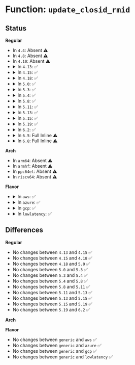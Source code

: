 # Function: <code>update_closid_rmid</code>

## Status
<b>Regular</b>
<ul>
<li>
In <code>4.4</code>: Absent ⚠️
</li>
<li>
In <code>4.8</code>: Absent ⚠️
</li>
<li>
In <code>4.10</code>: Absent ⚠️
</li>
<li>
<details>
<summary>In <code>4.13</code>: ✅</summary>

```c
void update_closid_rmid(const struct cpumask *cpu_mask, struct rdtgroup *r);
```

**Collision:** Unique Static

**Inline:** No

**Transformation:** False

**Instances:**

```
In arch/x86/kernel/cpu/intel_rdt_rdtgroup.c (ffffffff81041bb0)
Location: arch/x86/kernel/cpu/intel_rdt_rdtgroup.c:223
Inline: False
Direct callers:
  - arch/x86/kernel/cpu/intel_rdt_rdtgroup.c:rdtgroup_rmdir
  - arch/x86/kernel/cpu/intel_rdt_rdtgroup.c:rdtgroup_rmdir
  - arch/x86/kernel/cpu/intel_rdt_rdtgroup.c:rdt_kill_sb
  - arch/x86/kernel/cpu/intel_rdt_rdtgroup.c:rdtgroup_cpus_write
  - arch/x86/kernel/cpu/intel_rdt_rdtgroup.c:rdtgroup_cpus_write
  - arch/x86/kernel/cpu/intel_rdt_rdtgroup.c:rdtgroup_cpus_write
  - arch/x86/kernel/cpu/intel_rdt_rdtgroup.c:rdtgroup_cpus_write
  - arch/x86/kernel/cpu/intel_rdt_rdtgroup.c:rdtgroup_cpus_write
```
**Symbols:**

```
ffffffff81041bb0-ffffffff81041c18: update_closid_rmid (STB_LOCAL)
```
</details>
</li>
<li>
<details>
<summary>In <code>4.15</code>: ✅</summary>

```c
void update_closid_rmid(const struct cpumask *cpu_mask, struct rdtgroup *r);
```

**Collision:** Unique Static

**Inline:** No

**Transformation:** False

**Instances:**

```
In arch/x86/kernel/cpu/intel_rdt_rdtgroup.c (ffffffff81044fe0)
Location: arch/x86/kernel/cpu/intel_rdt_rdtgroup.c:249
Inline: False
Direct callers:
  - arch/x86/kernel/cpu/intel_rdt_rdtgroup.c:rdtgroup_rmdir
  - arch/x86/kernel/cpu/intel_rdt_rdtgroup.c:rdtgroup_rmdir
  - arch/x86/kernel/cpu/intel_rdt_rdtgroup.c:rdt_kill_sb
  - arch/x86/kernel/cpu/intel_rdt_rdtgroup.c:rdtgroup_cpus_write
  - arch/x86/kernel/cpu/intel_rdt_rdtgroup.c:rdtgroup_cpus_write
  - arch/x86/kernel/cpu/intel_rdt_rdtgroup.c:rdtgroup_cpus_write
  - arch/x86/kernel/cpu/intel_rdt_rdtgroup.c:rdtgroup_cpus_write
  - arch/x86/kernel/cpu/intel_rdt_rdtgroup.c:rdtgroup_cpus_write
```
**Symbols:**

```
ffffffff81044fe0-ffffffff81045048: update_closid_rmid (STB_LOCAL)
```
</details>
</li>
<li>
<details>
<summary>In <code>4.18</code>: ✅</summary>

```c
void update_closid_rmid(const struct cpumask *cpu_mask, struct rdtgroup *r);
```

**Collision:** Unique Static

**Inline:** No

**Transformation:** False

**Instances:**

```
In arch/x86/kernel/cpu/intel_rdt_rdtgroup.c (ffffffff81047450)
Location: arch/x86/kernel/cpu/intel_rdt_rdtgroup.c:250
Inline: False
Direct callers:
  - arch/x86/kernel/cpu/intel_rdt_rdtgroup.c:rdtgroup_rmdir
  - arch/x86/kernel/cpu/intel_rdt_rdtgroup.c:rdtgroup_rmdir
  - arch/x86/kernel/cpu/intel_rdt_rdtgroup.c:rdt_kill_sb
  - arch/x86/kernel/cpu/intel_rdt_rdtgroup.c:rdtgroup_cpus_write
  - arch/x86/kernel/cpu/intel_rdt_rdtgroup.c:rdtgroup_cpus_write
  - arch/x86/kernel/cpu/intel_rdt_rdtgroup.c:rdtgroup_cpus_write
  - arch/x86/kernel/cpu/intel_rdt_rdtgroup.c:rdtgroup_cpus_write
  - arch/x86/kernel/cpu/intel_rdt_rdtgroup.c:rdtgroup_cpus_write
```
**Symbols:**

```
ffffffff81047450-ffffffff810474b9: update_closid_rmid (STB_LOCAL)
```
</details>
</li>
<li>
<details>
<summary>In <code>5.0</code>: ✅</summary>

```c
void update_closid_rmid(const struct cpumask *cpu_mask, struct rdtgroup *r);
```

**Collision:** Unique Static

**Inline:** No

**Transformation:** False

**Instances:**

```
In arch/x86/kernel/cpu/resctrl/rdtgroup.c (ffffffff81056460)
Location: arch/x86/kernel/cpu/resctrl/rdtgroup.c:329
Inline: False
Direct callers:
  - arch/x86/kernel/cpu/resctrl/rdtgroup.c:rdtgroup_rmdir
  - arch/x86/kernel/cpu/resctrl/rdtgroup.c:rdtgroup_rmdir
  - arch/x86/kernel/cpu/resctrl/rdtgroup.c:rdt_kill_sb
  - arch/x86/kernel/cpu/resctrl/rdtgroup.c:rdtgroup_cpus_write
  - arch/x86/kernel/cpu/resctrl/rdtgroup.c:rdtgroup_cpus_write
  - arch/x86/kernel/cpu/resctrl/rdtgroup.c:rdtgroup_cpus_write
  - arch/x86/kernel/cpu/resctrl/rdtgroup.c:rdtgroup_cpus_write
  - arch/x86/kernel/cpu/resctrl/rdtgroup.c:rdtgroup_cpus_write
```
**Symbols:**

```
ffffffff81056460-ffffffff810564c9: update_closid_rmid (STB_LOCAL)
```
</details>
</li>
<li>
<details>
<summary>In <code>5.3</code>: ✅</summary>

```c
void update_closid_rmid(const struct cpumask *cpu_mask, struct rdtgroup *r);
```

**Collision:** Unique Static

**Inline:** No

**Transformation:** False

**Instances:**

```
In arch/x86/kernel/cpu/resctrl/rdtgroup.c (ffffffff81059900)
Location: arch/x86/kernel/cpu/resctrl/rdtgroup.c:323
Inline: False
Direct callers:
  - arch/x86/kernel/cpu/resctrl/rdtgroup.c:rdtgroup_rmdir
  - arch/x86/kernel/cpu/resctrl/rdtgroup.c:rdtgroup_rmdir
  - arch/x86/kernel/cpu/resctrl/rdtgroup.c:rdt_kill_sb
  - arch/x86/kernel/cpu/resctrl/rdtgroup.c:rdtgroup_cpus_write
  - arch/x86/kernel/cpu/resctrl/rdtgroup.c:rdtgroup_cpus_write
  - arch/x86/kernel/cpu/resctrl/rdtgroup.c:rdtgroup_cpus_write
  - arch/x86/kernel/cpu/resctrl/rdtgroup.c:rdtgroup_cpus_write
  - arch/x86/kernel/cpu/resctrl/rdtgroup.c:rdtgroup_cpus_write
```
**Symbols:**

```
ffffffff81059900-ffffffff81059965: update_closid_rmid (STB_LOCAL)
```
</details>
</li>
<li>
<details>
<summary>In <code>5.4</code>: ✅</summary>

```c
void update_closid_rmid(const struct cpumask *cpu_mask, struct rdtgroup *r);
```

**Collision:** Unique Static

**Inline:** No

**Transformation:** False

**Instances:**

```
In arch/x86/kernel/cpu/resctrl/rdtgroup.c (ffffffff8105a1f0)
Location: arch/x86/kernel/cpu/resctrl/rdtgroup.c:323
Inline: False
Direct callers:
  - arch/x86/kernel/cpu/resctrl/rdtgroup.c:rdtgroup_rmdir
  - arch/x86/kernel/cpu/resctrl/rdtgroup.c:rdtgroup_rmdir
  - arch/x86/kernel/cpu/resctrl/rdtgroup.c:rdt_kill_sb
  - arch/x86/kernel/cpu/resctrl/rdtgroup.c:rdtgroup_cpus_write
  - arch/x86/kernel/cpu/resctrl/rdtgroup.c:rdtgroup_cpus_write
  - arch/x86/kernel/cpu/resctrl/rdtgroup.c:rdtgroup_cpus_write
  - arch/x86/kernel/cpu/resctrl/rdtgroup.c:rdtgroup_cpus_write
  - arch/x86/kernel/cpu/resctrl/rdtgroup.c:rdtgroup_cpus_write
```
**Symbols:**

```
ffffffff8105a1f0-ffffffff8105a255: update_closid_rmid (STB_LOCAL)
```
</details>
</li>
<li>
<details>
<summary>In <code>5.8</code>: ✅</summary>

```c
void update_closid_rmid(const struct cpumask *cpu_mask, struct rdtgroup *r);
```

**Collision:** Unique Static

**Inline:** No

**Transformation:** False

**Instances:**

```
In arch/x86/kernel/cpu/resctrl/rdtgroup.c (ffffffff81060900)
Location: arch/x86/kernel/cpu/resctrl/rdtgroup.c:323
Inline: False
Direct callers:
  - arch/x86/kernel/cpu/resctrl/rdtgroup.c:rdtgroup_rmdir_ctrl
  - arch/x86/kernel/cpu/resctrl/rdtgroup.c:rdtgroup_rmdir_mon
  - arch/x86/kernel/cpu/resctrl/rdtgroup.c:rmdir_all_sub
  - arch/x86/kernel/cpu/resctrl/rdtgroup.c:cpus_ctrl_write
  - arch/x86/kernel/cpu/resctrl/rdtgroup.c:cpus_ctrl_write
  - arch/x86/kernel/cpu/resctrl/rdtgroup.c:cpus_ctrl_write
  - arch/x86/kernel/cpu/resctrl/rdtgroup.c:cpus_mon_write
  - arch/x86/kernel/cpu/resctrl/rdtgroup.c:cpus_mon_write
```
**Symbols:**

```
ffffffff81060900-ffffffff81060949: update_closid_rmid (STB_LOCAL)
```
</details>
</li>
<li>
<details>
<summary>In <code>5.11</code>: ✅</summary>

```c
void update_closid_rmid(const struct cpumask *cpu_mask, struct rdtgroup *r);
```

**Collision:** Unique Static

**Inline:** No

**Transformation:** False

**Instances:**

```
In arch/x86/kernel/cpu/resctrl/rdtgroup.c (ffffffff8105eec0)
Location: arch/x86/kernel/cpu/resctrl/rdtgroup.c:323
Inline: False
Direct callers:
  - arch/x86/kernel/cpu/resctrl/rdtgroup.c:rdtgroup_rmdir_ctrl
  - arch/x86/kernel/cpu/resctrl/rdtgroup.c:rdtgroup_rmdir_mon
  - arch/x86/kernel/cpu/resctrl/rdtgroup.c:rmdir_all_sub
  - arch/x86/kernel/cpu/resctrl/rdtgroup.c:cpus_ctrl_write
  - arch/x86/kernel/cpu/resctrl/rdtgroup.c:cpus_ctrl_write
  - arch/x86/kernel/cpu/resctrl/rdtgroup.c:cpus_ctrl_write
  - arch/x86/kernel/cpu/resctrl/rdtgroup.c:cpus_mon_write
  - arch/x86/kernel/cpu/resctrl/rdtgroup.c:cpus_mon_write
```
**Symbols:**

```
ffffffff8105eec0-ffffffff8105ef2b: update_closid_rmid (STB_LOCAL)
```
</details>
</li>
<li>
<details>
<summary>In <code>5.13</code>: ✅</summary>

```c
void update_closid_rmid(const struct cpumask *cpu_mask, struct rdtgroup *r);
```

**Collision:** Unique Static

**Inline:** No

**Transformation:** False

**Instances:**

```
In arch/x86/kernel/cpu/resctrl/rdtgroup.c (ffffffff8105f4c0)
Location: arch/x86/kernel/cpu/resctrl/rdtgroup.c:323
Inline: False
Direct callers:
  - arch/x86/kernel/cpu/resctrl/rdtgroup.c:rdtgroup_rmdir
  - arch/x86/kernel/cpu/resctrl/rdtgroup.c:rdtgroup_rmdir
  - arch/x86/kernel/cpu/resctrl/rdtgroup.c:rdt_kill_sb
  - arch/x86/kernel/cpu/resctrl/rdtgroup.c:cpus_ctrl_write
  - arch/x86/kernel/cpu/resctrl/rdtgroup.c:cpus_ctrl_write
  - arch/x86/kernel/cpu/resctrl/rdtgroup.c:cpus_ctrl_write
  - arch/x86/kernel/cpu/resctrl/rdtgroup.c:cpus_mon_write
  - arch/x86/kernel/cpu/resctrl/rdtgroup.c:cpus_mon_write
```
**Symbols:**

```
ffffffff8105f4c0-ffffffff8105f52b: update_closid_rmid (STB_LOCAL)
```
</details>
</li>
<li>
<details>
<summary>In <code>5.15</code>: ✅</summary>

```c
void update_closid_rmid(const struct cpumask *cpu_mask, struct rdtgroup *r);
```

**Collision:** Unique Static

**Inline:** No

**Transformation:** False

**Instances:**

```
In arch/x86/kernel/cpu/resctrl/rdtgroup.c (ffffffff81068e10)
Location: arch/x86/kernel/cpu/resctrl/rdtgroup.c:326
Inline: False
Direct callers:
  - arch/x86/kernel/cpu/resctrl/rdtgroup.c:rdtgroup_rmdir
  - arch/x86/kernel/cpu/resctrl/rdtgroup.c:rdtgroup_rmdir
  - arch/x86/kernel/cpu/resctrl/rdtgroup.c:rdt_kill_sb
  - arch/x86/kernel/cpu/resctrl/rdtgroup.c:cpus_ctrl_write
  - arch/x86/kernel/cpu/resctrl/rdtgroup.c:cpus_ctrl_write
  - arch/x86/kernel/cpu/resctrl/rdtgroup.c:cpus_ctrl_write
  - arch/x86/kernel/cpu/resctrl/rdtgroup.c:cpus_mon_write
  - arch/x86/kernel/cpu/resctrl/rdtgroup.c:cpus_mon_write
```
**Symbols:**

```
ffffffff81068e10-ffffffff81068e78: update_closid_rmid (STB_LOCAL)
```
</details>
</li>
<li>
<details>
<summary>In <code>5.19</code>: ✅</summary>

```c
void update_closid_rmid(const struct cpumask *cpu_mask, struct rdtgroup *r);
```

**Collision:** Unique Static

**Inline:** No

**Transformation:** False

**Instances:**

```
In arch/x86/kernel/cpu/resctrl/rdtgroup.c (ffffffff81075fa0)
Location: arch/x86/kernel/cpu/resctrl/rdtgroup.c:326
Inline: False
Direct callers:
  - arch/x86/kernel/cpu/resctrl/rdtgroup.c:rdtgroup_rmdir
  - arch/x86/kernel/cpu/resctrl/rdtgroup.c:rdtgroup_rmdir
  - arch/x86/kernel/cpu/resctrl/rdtgroup.c:rdt_kill_sb
  - arch/x86/kernel/cpu/resctrl/rdtgroup.c:cpus_ctrl_write
  - arch/x86/kernel/cpu/resctrl/rdtgroup.c:cpus_ctrl_write
  - arch/x86/kernel/cpu/resctrl/rdtgroup.c:cpus_ctrl_write
  - arch/x86/kernel/cpu/resctrl/rdtgroup.c:cpus_mon_write
  - arch/x86/kernel/cpu/resctrl/rdtgroup.c:cpus_mon_write
```
**Symbols:**

```
ffffffff81075fa0-ffffffff8107603e: update_closid_rmid (STB_LOCAL)
```
</details>
</li>
<li>
<details>
<summary>In <code>6.2</code>: ✅</summary>

```c
void update_closid_rmid(const struct cpumask *cpu_mask, struct rdtgroup *r);
```

**Collision:** Unique Static

**Inline:** No

**Transformation:** False

**Instances:**

```
In arch/x86/kernel/cpu/resctrl/rdtgroup.c (ffffffff810864f0)
Location: arch/x86/kernel/cpu/resctrl/rdtgroup.c:326
Inline: False
Direct callers:
  - arch/x86/kernel/cpu/resctrl/rdtgroup.c:rdtgroup_rmdir_ctrl
  - arch/x86/kernel/cpu/resctrl/rdtgroup.c:rdtgroup_rmdir_mon
  - arch/x86/kernel/cpu/resctrl/rdtgroup.c:rdt_kill_sb
  - arch/x86/kernel/cpu/resctrl/rdtgroup.c:cpus_ctrl_write
  - arch/x86/kernel/cpu/resctrl/rdtgroup.c:cpus_ctrl_write
  - arch/x86/kernel/cpu/resctrl/rdtgroup.c:cpus_ctrl_write
  - arch/x86/kernel/cpu/resctrl/rdtgroup.c:cpus_mon_write
  - arch/x86/kernel/cpu/resctrl/rdtgroup.c:cpus_mon_write
```
**Symbols:**

```
ffffffff810864f0-ffffffff810865f9: update_closid_rmid (STB_LOCAL)
```
</details>
</li>
<li>
<details>
<summary>In <code>6.5</code>: Full Inline ⚠️</summary>

**Collision:** Unique Static

**Inline:** Full

**Transformation:** False

**Instances:**

```
In arch/x86/kernel/cpu/resctrl/rdtgroup.c (ffffffff81089d21)
Location: arch/x86/kernel/cpu/resctrl/rdtgroup.c:339
Inline: True
Inline callers:
  - arch/x86/kernel/cpu/resctrl/rdtgroup.c:rdtgroup_rename
  - arch/x86/kernel/cpu/resctrl/rdtgroup.c:rdtgroup_rmdir
  - arch/x86/kernel/cpu/resctrl/rdtgroup.c:rdtgroup_rmdir_ctrl
  - arch/x86/kernel/cpu/resctrl/rdtgroup.c:rmdir_all_sub
  - arch/x86/kernel/cpu/resctrl/rdtgroup.c:cpus_ctrl_write
  - arch/x86/kernel/cpu/resctrl/rdtgroup.c:cpus_ctrl_write
  - arch/x86/kernel/cpu/resctrl/rdtgroup.c:cpus_ctrl_write
  - arch/x86/kernel/cpu/resctrl/rdtgroup.c:cpus_mon_write
  - arch/x86/kernel/cpu/resctrl/rdtgroup.c:cpus_mon_write
```
</details>
</li>
<li>
<details>
<summary>In <code>6.8</code>: Full Inline ⚠️</summary>

**Collision:** Unique Static

**Inline:** Full

**Transformation:** False

**Instances:**

```
In arch/x86/kernel/cpu/resctrl/rdtgroup.c (ffffffff81090e3a)
Location: arch/x86/kernel/cpu/resctrl/rdtgroup.c:344
Inline: True
Inline callers:
  - arch/x86/kernel/cpu/resctrl/rdtgroup.c:rdtgroup_rename
  - arch/x86/kernel/cpu/resctrl/rdtgroup.c:rdtgroup_rmdir
  - arch/x86/kernel/cpu/resctrl/rdtgroup.c:rdtgroup_rmdir_ctrl
  - arch/x86/kernel/cpu/resctrl/rdtgroup.c:rmdir_all_sub
  - arch/x86/kernel/cpu/resctrl/rdtgroup.c:cpus_ctrl_write
  - arch/x86/kernel/cpu/resctrl/rdtgroup.c:cpus_ctrl_write
  - arch/x86/kernel/cpu/resctrl/rdtgroup.c:cpus_ctrl_write
  - arch/x86/kernel/cpu/resctrl/rdtgroup.c:cpus_mon_write
  - arch/x86/kernel/cpu/resctrl/rdtgroup.c:cpus_mon_write
```
</details>
</li>
</ul>
<b>Arch</b>
<ul>
<li>
In <code>arm64</code>: Absent ⚠️
</li>
<li>
In <code>armhf</code>: Absent ⚠️
</li>
<li>
In <code>ppc64el</code>: Absent ⚠️
</li>
<li>
In <code>riscv64</code>: Absent ⚠️
</li>
</ul>
<b>Flavor</b>
<ul>
<li>
<details>
<summary>In <code>aws</code>: ✅</summary>

```c
void update_closid_rmid(const struct cpumask *cpu_mask, struct rdtgroup *r);
```

**Collision:** Unique Static

**Inline:** No

**Transformation:** False

**Instances:**

```
In arch/x86/kernel/cpu/resctrl/rdtgroup.c (ffffffff81059d70)
Location: arch/x86/kernel/cpu/resctrl/rdtgroup.c:323
Inline: False
Direct callers:
  - arch/x86/kernel/cpu/resctrl/rdtgroup.c:rdtgroup_rmdir
  - arch/x86/kernel/cpu/resctrl/rdtgroup.c:rdtgroup_rmdir
  - arch/x86/kernel/cpu/resctrl/rdtgroup.c:rdt_kill_sb
  - arch/x86/kernel/cpu/resctrl/rdtgroup.c:rdtgroup_cpus_write
  - arch/x86/kernel/cpu/resctrl/rdtgroup.c:rdtgroup_cpus_write
  - arch/x86/kernel/cpu/resctrl/rdtgroup.c:rdtgroup_cpus_write
  - arch/x86/kernel/cpu/resctrl/rdtgroup.c:rdtgroup_cpus_write
  - arch/x86/kernel/cpu/resctrl/rdtgroup.c:rdtgroup_cpus_write
```
**Symbols:**

```
ffffffff81059d70-ffffffff81059dd5: update_closid_rmid (STB_LOCAL)
```
</details>
</li>
<li>
<details>
<summary>In <code>azure</code>: ✅</summary>

```c
void update_closid_rmid(const struct cpumask *cpu_mask, struct rdtgroup *r);
```

**Collision:** Unique Static

**Inline:** No

**Transformation:** False

**Instances:**

```
In arch/x86/kernel/cpu/resctrl/rdtgroup.c (ffffffff8104b010)
Location: arch/x86/kernel/cpu/resctrl/rdtgroup.c:323
Inline: False
Direct callers:
  - arch/x86/kernel/cpu/resctrl/rdtgroup.c:rdtgroup_rmdir
  - arch/x86/kernel/cpu/resctrl/rdtgroup.c:rdtgroup_rmdir
  - arch/x86/kernel/cpu/resctrl/rdtgroup.c:rdt_kill_sb
  - arch/x86/kernel/cpu/resctrl/rdtgroup.c:rdtgroup_cpus_write
  - arch/x86/kernel/cpu/resctrl/rdtgroup.c:rdtgroup_cpus_write
  - arch/x86/kernel/cpu/resctrl/rdtgroup.c:rdtgroup_cpus_write
  - arch/x86/kernel/cpu/resctrl/rdtgroup.c:rdtgroup_cpus_write
  - arch/x86/kernel/cpu/resctrl/rdtgroup.c:rdtgroup_cpus_write
```
**Symbols:**

```
ffffffff8104b010-ffffffff8104b075: update_closid_rmid (STB_LOCAL)
```
</details>
</li>
<li>
<details>
<summary>In <code>gcp</code>: ✅</summary>

```c
void update_closid_rmid(const struct cpumask *cpu_mask, struct rdtgroup *r);
```

**Collision:** Unique Static

**Inline:** No

**Transformation:** False

**Instances:**

```
In arch/x86/kernel/cpu/resctrl/rdtgroup.c (ffffffff8105a1a0)
Location: arch/x86/kernel/cpu/resctrl/rdtgroup.c:323
Inline: False
Direct callers:
  - arch/x86/kernel/cpu/resctrl/rdtgroup.c:rdtgroup_rmdir
  - arch/x86/kernel/cpu/resctrl/rdtgroup.c:rdtgroup_rmdir
  - arch/x86/kernel/cpu/resctrl/rdtgroup.c:rdt_kill_sb
  - arch/x86/kernel/cpu/resctrl/rdtgroup.c:rdtgroup_cpus_write
  - arch/x86/kernel/cpu/resctrl/rdtgroup.c:rdtgroup_cpus_write
  - arch/x86/kernel/cpu/resctrl/rdtgroup.c:rdtgroup_cpus_write
  - arch/x86/kernel/cpu/resctrl/rdtgroup.c:rdtgroup_cpus_write
  - arch/x86/kernel/cpu/resctrl/rdtgroup.c:rdtgroup_cpus_write
```
**Symbols:**

```
ffffffff8105a1a0-ffffffff8105a205: update_closid_rmid (STB_LOCAL)
```
</details>
</li>
<li>
<details>
<summary>In <code>lowlatency</code>: ✅</summary>

```c
void update_closid_rmid(const struct cpumask *cpu_mask, struct rdtgroup *r);
```

**Collision:** Unique Static

**Inline:** No

**Transformation:** False

**Instances:**

```
In arch/x86/kernel/cpu/resctrl/rdtgroup.c (ffffffff8105b580)
Location: arch/x86/kernel/cpu/resctrl/rdtgroup.c:323
Inline: False
Direct callers:
  - arch/x86/kernel/cpu/resctrl/rdtgroup.c:rdtgroup_rmdir
  - arch/x86/kernel/cpu/resctrl/rdtgroup.c:rdtgroup_rmdir
  - arch/x86/kernel/cpu/resctrl/rdtgroup.c:rdt_kill_sb
  - arch/x86/kernel/cpu/resctrl/rdtgroup.c:rdtgroup_cpus_write
  - arch/x86/kernel/cpu/resctrl/rdtgroup.c:rdtgroup_cpus_write
  - arch/x86/kernel/cpu/resctrl/rdtgroup.c:rdtgroup_cpus_write
  - arch/x86/kernel/cpu/resctrl/rdtgroup.c:rdtgroup_cpus_write
  - arch/x86/kernel/cpu/resctrl/rdtgroup.c:rdtgroup_cpus_write
```
**Symbols:**

```
ffffffff8105b580-ffffffff8105b600: update_closid_rmid (STB_LOCAL)
```
</details>
</li>
</ul>

## Differences
<b>Regular</b>
<ul>
<li>
No changes between <code>4.13</code> and <code>4.15</code> ✅
</li>
<li>
No changes between <code>4.15</code> and <code>4.18</code> ✅
</li>
<li>
No changes between <code>4.18</code> and <code>5.0</code> ✅
</li>
<li>
No changes between <code>5.0</code> and <code>5.3</code> ✅
</li>
<li>
No changes between <code>5.3</code> and <code>5.4</code> ✅
</li>
<li>
No changes between <code>5.4</code> and <code>5.8</code> ✅
</li>
<li>
No changes between <code>5.8</code> and <code>5.11</code> ✅
</li>
<li>
No changes between <code>5.11</code> and <code>5.13</code> ✅
</li>
<li>
No changes between <code>5.13</code> and <code>5.15</code> ✅
</li>
<li>
No changes between <code>5.15</code> and <code>5.19</code> ✅
</li>
<li>
No changes between <code>5.19</code> and <code>6.2</code> ✅
</li>
</ul>
<b>Arch</b>
<ul>
</ul>
<b>Flavor</b>
<ul>
<li>
No changes between <code>generic</code> and <code>aws</code> ✅
</li>
<li>
No changes between <code>generic</code> and <code>azure</code> ✅
</li>
<li>
No changes between <code>generic</code> and <code>gcp</code> ✅
</li>
<li>
No changes between <code>generic</code> and <code>lowlatency</code> ✅
</li>
</ul>
